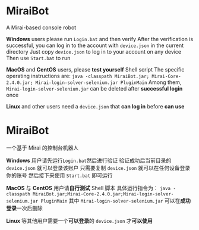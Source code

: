 # MiraiBot
A Mirai-based console robot

**Windows** users please run `Login.bat` and then verify
  After the verification is successful, you can log in to the account with `device.json` in the current directory
  Just copy `device.json` to log in to your account on any device
  Then use `Start.bat` to run

**MacOS** and **CentOS** users, please **test yourself** Shell script
  The specific operating instructions are:
  `java -classpath MiraiBot.jar; Mirai-Core-2.4.0.jar; Mirai-login-solver-selenium.jar PluginMain`
  Among them, `Mirai-login-solver-selenium.jar` can be deleted after **successful login** once

**Linux** and other users need a `device.json` that **can log in** before **can use**


# MiraiBot
一个基于 Mirai 的控制台机器人

**Windows** 用户请先运行`Login.bat`然后进行验证
 验证成功后当前目录的 `device.json` 就可以登录该账户
 只需要复制 `device.json` 就可以在任何设备登录你的账号
 然后接下来使用 `Start.bat` 即可运行

**MacOS** 与 **CentOS** 用户请**自行测试** Shell 脚本
 具体运行指令为：
 `java -classpath MiraiBot.jar;Mirai-Core-2.4.0.jar;Mirai-login-solver-selenium.jar PluginMain`
 其中 `Mirai-login-solver-selenium.jar` 可以在**成功登录**一次后删除

**Linux** 等其他用户需要一个**可以登录**的 `device.json` 才**可以使用**
